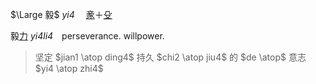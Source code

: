 $\Large 毅$ *yi4*　 [豙]()＋[殳]() 

毅[力]() *yi4li4*　perseverance. willpower.   
>坚定 $jian1 \atop ding4$ 持久 $chi2 \atop jiu4$ 的 $de \atop$ 意志 $yi4 \atop zhi4$

<!--

毅[然]() *yi4li4*　firmly. resolutely.   
>坚决 $jian1 \atop jue2$ 果断 $guo3 \atop duan4$

[坚]()毅 *jian1yi4*　firm. persistent.   

>坚定 $jian1 \atop ding4$ 有 $you3 \atop$ 毅力 $yi4 \atop li4$




<!--
$\Large 溅$ *jian4*　 $\Large 濺$　[ 氵]()＋[賤]() 

飛溅 *[fei1]()jian4*　splash.   
> 迸射 *[beng4]()she4*



